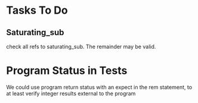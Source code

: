 #  Tasks To Do

## Saturating_sub
check all refs to saturating_sub. The remainder may be valid. 


# Program Status in Tests
We could use program return status with an expect in the rem statement, to at least verify integer results external
to the program

